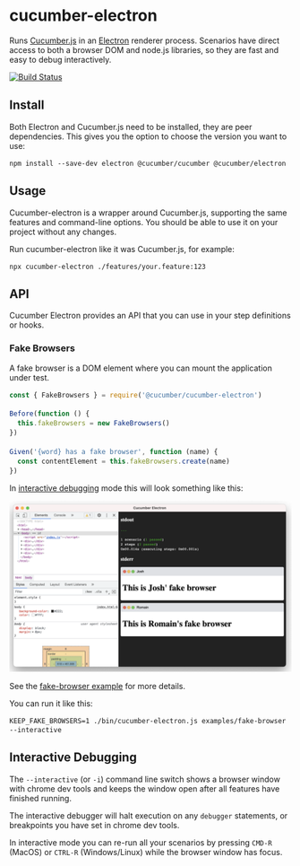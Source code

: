 # cucumber-electron

Runs [Cucumber.js](https://github.com/cucumber/cucumber-js) in an [Electron](https://github.com/electron/electron) renderer process. Scenarios have direct access to both a browser DOM and node.js libraries, so they are fast and easy to debug interactively.

[![Build Status](https://github.com/cucumber/cucumber-electron/workflows/build/badge.svg)](https://github.com/cucumber/cucumber-electron/actions)

## Install

Both Electron and Cucumber.js need to be installed, they are peer dependencies.
This gives you the option to choose the version you want to use:

    npm install --save-dev electron @cucumber/cucumber @cucumber/electron

## Usage

Cucumber-electron is a wrapper around Cucumber.js, supporting the same
features and command-line options. You should be able to use it on your project
without any changes.

Run cucumber-electron like it was Cucumber.js, for example:

    npx cucumber-electron ./features/your.feature:123

## API

Cucumber Electron provides an API that you can use in your step definitions or hooks.

### Fake Browsers

A fake browser is a DOM element where you can mount the application under test.

```javascript
const { FakeBrowsers } = require('@cucumber/cucumber-electron')

Before(function () {
  this.fakeBrowsers = new FakeBrowsers()
})

Given('{word} has a fake browser', function (name) {
  const contentElement = this.fakeBrowsers.create(name)
})
```

In [interactive debugging](#interactive-debugging) mode this will look something like this:

![Fake Browsers](docs/images/fake-browser.png)

See the [fake-browser example](examples/fake-browser) for more details.

You can run it like this:

    KEEP_FAKE_BROWSERS=1 ./bin/cucumber-electron.js examples/fake-browser --interactive

## Interactive Debugging

The `--interactive` (or `-i`) command line switch shows a browser window with chrome dev tools and keeps
the window open after all features have finished running.

The interactive debugger will halt execution on any `debugger` statements, or breakpoints you have set in chrome dev tools.

In interactive mode you can re-run all your scenarios by pressing `CMD-R` (MacOS) or `CTRL-R` (Windows/Linux)
while the browser window has focus.
